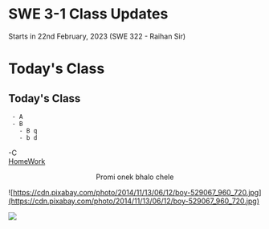 # SWE 3-1 Class Updates 
 
Starts in 22nd February, 2023 (SWE 322 - Raihan Sir)

# Today's Class
## Today's Class
     - A
     - B
       - B q
       - b d
-C <br>
[HomeWork](https://www.visual-paradigm.com/guide/uml-unified-modeling-language/uml-class-diagram-tutorial/) <br>

<p align = "center">
Promi onek bhalo chele
</p>

![https://cdn.pixabay.com/photo/2014/11/13/06/12/boy-529067_960_720.jpg](https://cdn.pixabay.com/photo/2014/11/13/06/12/boy-529067_960_720.jpg)

<img src = "https://cdn.pixabay.com/photo/2014/11/13/06/12/boy-529067_960_720.jpg">

